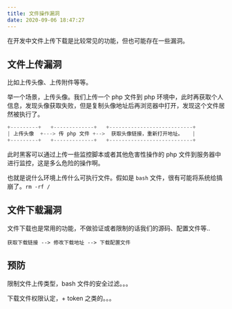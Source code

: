 ```yaml
---
title: 文件操作漏洞
date: 2020-09-06 18:47:27
---
```


在开发中文件上传下载是比较常见的功能，但也可能存在一些漏洞。

## 文件上传漏洞

比如上传头像、上传附件等等。

举一个场景，上传头像。我们上传一个 php 文件到 php 环境中，此时再获取个人信息，发现头像获取失败，但是复制头像地址后再浏览器中打开，发现这个文件居然被执行了。

```js
+---------+   +-------------+   +---------------------------+
| 上传头像  +---> 传 php 文件 +-->  获取头像链接，重新打开地址。   |
+---------+   +-------------+   +---------------------------+
```

此时黑客可以通过上传一些监控脚本或者其他危害性操作的 php 文件到服务器中进行监控，这是多么危险的操作啊。

也就是说什么环境上传什么可执行文件。假如是 `bash` 文件，很有可能将系统给搞崩了。`rm -rf /`

## 文件下载漏洞

文件下载也是常用的功能，不做验证或者限制的话我们的源码、配置文件等..

```JS
获取下载链接 --> 修改下载地址 --> 下载配置文件
```

## 预防

限制文件上传类型，bash 文件的安全过滤。。。

下载文件权限认定，+ token 之类的。。。
